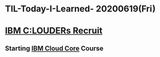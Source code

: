 # TIL-Today-I-Learned- 20200619(Fri)

# [IBM C:LOUDERs Recruit](https://developer.ibm.com/kr/clouders/)



## Starting [IBM Cloud Core](https://cognitiveclass.ai/badges/cloud-core) Course

